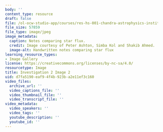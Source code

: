 ```yaml
---
body: ''
content_type: resource
draft: false
file: /ol-ocw-studio-app/courses/res-hs-001-chandra-astrophysics-institute/mithfh_chandra_inv2_flux1.jpg
file_size: 57859
file_type: image/jpeg
image_metadata:
  caption: Notes comparing star flux.
  credit: Image courtesy of Peter Ashton, Simba Kol and Shakib Ahmed.
  image-alt: Handwritten notes comparing star flux
learning_resource_types:
- Image Gallery
license: https://creativecommons.org/licenses/by-nc-sa/4.0/
resourcetype: Image
title: Investigation 2 Image 2
uid: d7fa5190-eaf9-4f4b-923b-a2e11ef3c160
video_files:
  archive_url: ''
  video_captions_file: ''
  video_thumbnail_file: ''
  video_transcript_file: ''
video_metadata:
  video_speakers: ''
  video_tags: ''
  youtube_description: ''
  youtube_id: ''
---
```

